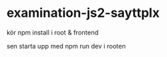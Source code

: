# examination-js2-sayttplx

kör npm install i root & frontend 

sen starta upp med npm run dev i rooten


